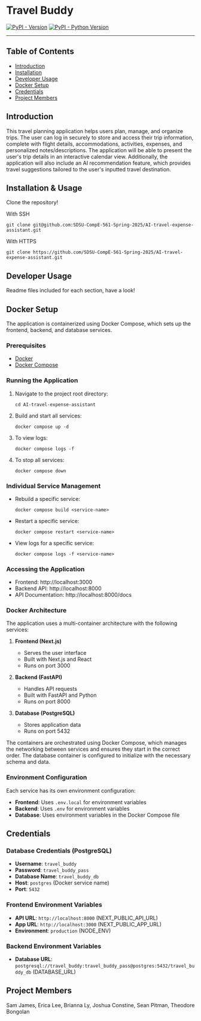 # Travel Buddy

[![PyPI - Version](https://img.shields.io/pypi/v/travel-buddy.svg)](https://pypi.org/project/travel-buddy)
[![PyPI - Python Version](https://img.shields.io/pypi/pyversions/travel-buddy.svg)](https://pypi.org/project/travel-buddy)

---

## Table of Contents

- [Introduction](#introduction)
- [Installation](#installation)
- [Developer Usage](#developer-usage)
- [Docker Setup](#docker-setup)
- [Credentials](#credentials)
- [Project Members](#project-members)

## Introduction

This travel planning application helps users plan, manage, and organize trips. The user can log in securely to store and access their trip information, complete with flight details, accommodations, activities, expenses, and personalized notes/descriptions. The application will be able to present the user's trip details in an interactive calendar view. Additionally, the application will also include an AI recommendation feature, which provides travel suggestions tailored to the user's inputted travel destination. 

## Installation & Usage

Clone the repository! 

With SSH
```console 
git clone git@github.com:SDSU-CompE-561-Spring-2025/AI-travel-expense-assistant.git
```

With HTTPS
```console
git clone https://github.com/SDSU-CompE-561-Spring-2025/AI-travel-expense-assistant.git
```

## Developer Usage

Readme files included for each section, have a look! 

## Docker Setup

The application is containerized using Docker Compose, which sets up the frontend, backend, and database services.

### Prerequisites

- [Docker](https://docs.docker.com/get-docker/)
- [Docker Compose](https://docs.docker.com/compose/install/)

### Running the Application

1. Navigate to the project root directory:
   ```console
   cd AI-travel-expense-assistant
   ```

2. Build and start all services:
   ```console
   docker compose up -d
   ```

3. To view logs:
   ```console
   docker compose logs -f
   ```

4. To stop all services:
   ```console
   docker compose down
   ```

### Individual Service Management

- Rebuild a specific service:
  ```console
  docker compose build <service-name>
  ```

- Restart a specific service:
  ```console
  docker compose restart <service-name>
  ```

- View logs for a specific service:
  ```console
  docker compose logs -f <service-name>
  ```

### Accessing the Application

- Frontend: http://localhost:3000
- Backend API: http://localhost:8000
- API Documentation: http://localhost:8000/docs

### Docker Architecture

The application uses a multi-container architecture with the following services:

1. **Frontend (Next.js)**
   - Serves the user interface
   - Built with Next.js and React
   - Runs on port 3000

2. **Backend (FastAPI)**
   - Handles API requests
   - Built with FastAPI and Python
   - Runs on port 8000

3. **Database (PostgreSQL)**
   - Stores application data
   - Runs on port 5432

The containers are orchestrated using Docker Compose, which manages the networking between services and ensures they start in the correct order. The database container is configured to initialize with the necessary schema and data.

### Environment Configuration

Each service has its own environment configuration:

- **Frontend**: Uses `.env.local` for environment variables
- **Backend**: Uses `.env` for environment variables
- **Database**: Uses environment variables in the Docker Compose file

## Credentials

### Database Credentials (PostgreSQL)
- **Username**: `travel_buddy`
- **Password**: `travel_buddy_pass`
- **Database Name**: `travel_buddy_db`
- **Host**: `postgres` (Docker service name)
- **Port**: `5432`

### Frontend Environment Variables
- **API URL**: `http://localhost:8000` (NEXT_PUBLIC_API_URL)
- **App URL**: `http://localhost:3000` (NEXT_PUBLIC_APP_URL)
- **Environment**: `production` (NODE_ENV)

### Backend Environment Variables
- **Database URL**: `postgresql://travel_buddy:travel_buddy_pass@postgres:5432/travel_buddy_db` (DATABASE_URL)

## Project Members

Sam James, Erica Lee, Brianna Ly, Joshua Constine, Sean Pitman, Theodore Bongolan
